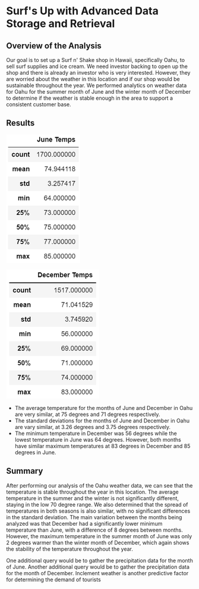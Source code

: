 # Surf's Up with Advanced Data Storage and Retrieval 

## Overview of the Analysis
Our goal is to set up a Surf n' Shake shop in Hawaii, specifically Oahu, to sell surf supplies and ice cream. We need investor backing to open up the shop and there is already an investor who is very interested. However, they are worried about the weather in this location and if our shop would be sustainable throughout the year. We performed analytics on weather data for Oahu for the summer month of June and the winter month of December to determine if the weather is stable enough in the area to support a consistent customer base. 

## Results
![Image of June Results](https://github.com/jpb12002/Surfs_Up/blob/main/June_Stats.png)

![Image of December Results](https://github.com/jpb12002/Surfs_Up/blob/main/December_Stats.png)

- The average temperature for the months of June and December in Oahu are very similar, at 75 degrees and 71 degrees respectively. 
- The standard deviations for the months of June and December in Oahu are vary similar, at 3.26 degrees and 3.75 degrees respectively.
- The minimum temperature in December was 56 degrees while the lowest temperature in June was 64 degrees. However, both months have similar maximum temperatures at 83 degrees in December and 85 degrees in June. 

## Summary
After performing our analysis of the Oahu weather data, we can see that the temperature is stable throughout the year in this location. The average temperature in the summer and the winter is not significantly different, staying in the low 70 degree range. We also determined that the spread of temperatures in both seasons is also similar, with no significant differences in the standard deviation. The main variation between the months being analyzed was that December had a significantly lower minimum temperature than June, with a difference of 8 degrees between months. However, the maximum temperature in the summer month of June was only 2 degrees warmer than the winter month of December, which again shows the stability of the temperature throughout the year. 

One additional query would be to gather the precipitation data for the month of June. Another additional query would be to gather the precipitation data for the month of December. Inclement weather is another predictive factor for determining the demand of tourists 
